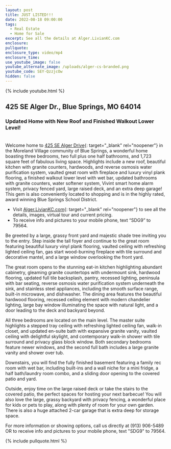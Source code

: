 ```yaml
---
layout: post
title: JUST LISTED!!!
date: 2022-08-18 09:00:00
tags:
  - Real Estate
  - Home for Sale
excerpt: See all the details at Alger.LivianKC.com
enclosure:
pullquote:
enclosure_type: video/mp4
enclosure_time:
use_youtube_image: false
youtube_alternate_image: /uploads/alger-cs-branded.png
youtube_code: SEY-QzzjcOw
hidden: false
---
```

{% include youtube.html %}

## 425 SE Alger Dr., Blue Springs, MO 64014

### Updated Home with New Roof and Finished Walkout Lower Level\!<br>&nbsp;

Welcome home to [425 SE Alger Drive](http://Alger.LivianKC.com){: target="_blank" rel="noopener"} in the Moreland Village community of Blue Springs, a wonderful home boasting three bedrooms, two full plus one half bathrooms, and 1,723 square feet of fabulous living space. Highlights include a new roof, beautiful kitchen with granite counters, hardwoods, and reverse osmosis water purification system, vaulted great room with fireplace and luxury vinyl plank flooring, a finished walkout lower level with wet bar, updated bathrooms with granite counters, water softener system, Vivint smart home alarm system, privacy fenced yard, large raised deck, and an extra deep garage\! This gem is also conveniently located to shopping and is in the highly rated, award winning Blue Springs School District.

* Visit [Alger.LivianKC.com](http://Alger.LivianKC.com){: target="_blank" rel="noopener"}&nbsp;to see all the details, images, virtual tour and current pricing.
* To receive info and pictures to your mobile phone, text “SDG9” to 79564.

Be greeted by a large, grassy front yard and majestic shade tree inviting you to the entry. Step inside the tall foyer and continue to the great room featuring beautiful luxury vinyl plank flooring, vaulted ceiling with refreshing lighted ceiling fan, gas start wood-burning fireplace with tile surround and decorative mantel, and a large window overlooking the front yard.

The great room opens to the stunning eat-in kitchen highlighting abundant cabinetry, gleaming granite countertops with undermount sink, hardwood flooring, updated full tile backsplash, pantry, recessed lighting, peninsula with bar seating, reverse osmosis water purification system underneath the sink, and stainless steel appliances, including the smooth surface range, built-in microwave, and dishwasher. The dining area features the beautiful hardwood flooring, recessed ceiling element with modern chandelier lighting, large bay window illuminating the space with natural light, and a door leading to the deck and backyard beyond.

All three bedrooms are located on the main level. The master suite highlights a stepped tray ceiling with refreshing lighted ceiling fan, walk-in closet, and updated en-suite bath with expansive granite vanity, vaulted ceiling with delightful skylight, and contemporary walk-in shower with tile surround and privacy glass block window. Both secondary bedrooms feature newer windows, and the second full bath includes a large granite vanity and shower over tub.

Downstairs, you will find the fully finished basement featuring a family rec room with wet bar, including built-ins and a wall niche for a mini fridge, a half bath/laundry room combo, and a sliding door opening to the covered patio and yard.

Outside, enjoy time on the large raised deck or take the stairs to the covered patio, the perfect spaces for hosting your next barbecue\! You will also love the large, grassy backyard with privacy fencing, a wonderful place for kids or pets to play, along with plenty of room for your own garden. There is also a huge attached 2-car garage that is extra deep for storage space.

For more information or showing options, call us directly at (913) 906-5489 OR to receive info and pictures to your mobile phone, text "SDG9" to 79564.

{% include pullquote.html %}